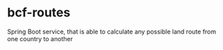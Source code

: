 # bcf-routes
Spring Boot service, that is able to calculate any possible land route from one country to another
